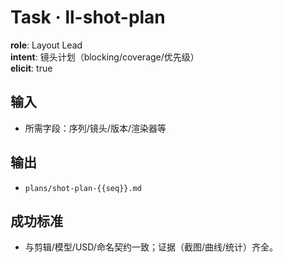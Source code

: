 # Task · ll-shot-plan

**role**: Layout Lead  
**intent**: 镜头计划（blocking/coverage/优先级）  
**elicit**: true

## 输入

- 所需字段：序列/镜头/版本/渲染器等

## 输出

- `plans/shot-plan-{{seq}}.md`

## 成功标准

- 与剪辑/模型/USD/命名契约一致；证据（截图/曲线/统计）齐全。
